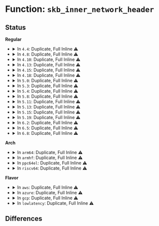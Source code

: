# Function: <code>skb_inner_network_header</code>

## Status
<b>Regular</b>
<ul>
<li>
<details>
<summary>In <code>4.4</code>: Duplicate, Full Inline ⚠️</summary>

**Collision:** Static Duplication

**Inline:** Full

**Transformation:** False

**Instances:**

```
In net/ipv4/udp_offload.c (0)
Location: include/linux/skbuff.h:1958
Inline: True
```
```
In net/ipv4/ip_tunnel_core.c (0)
Location: include/linux/skbuff.h:1958
Inline: True
```
```
In net/ipv4/gre_offload.c (0)
Location: include/linux/skbuff.h:1958
Inline: True
```
```
In net/ipv4/xfrm4_output.c (ffffffff817b03ca)
Location: include/linux/skbuff.h:1958
Inline: True
Inline callers:
  - net/ipv4/xfrm4_output.c:xfrm4_local_error
```
```
In net/ipv6/xfrm6_output.c (ffffffff817fd24a)
Location: include/linux/skbuff.h:1958
Inline: True
Inline callers:
  - net/ipv6/xfrm6_output.c:xfrm6_local_error
```
</details>
</li>
<li>
<details>
<summary>In <code>4.8</code>: Duplicate, Full Inline ⚠️</summary>

**Collision:** Static Duplication

**Inline:** Full

**Transformation:** False

**Instances:**

```
In net/core/dev.c (ffffffff81784cce)
Location: include/linux/skbuff.h:2088
Inline: True
Inline callers:
  - net/core/dev.c:netif_skb_features
  - net/core/dev.c:__skb_csum_offload_chk
```
```
In net/ipv4/udp_offload.c (ffffffff817f8755)
Location: include/linux/skbuff.h:2088
Inline: True
Inline callers:
  - net/ipv4/udp_offload.c:skb_udp_tunnel_segment
```
```
In net/ipv4/ip_tunnel_core.c (ffffffff81812438)
Location: include/linux/skbuff.h:2088
Inline: True
Inline callers:
  - net/ipv4/ip_tunnel_core.c:iptunnel_xmit
```
```
In net/ipv4/gre_offload.c (ffffffff81812ab3)
Location: include/linux/skbuff.h:2088
Inline: True
Inline callers:
  - net/ipv4/gre_offload.c:gre_gso_segment
```
```
In net/ipv4/xfrm4_output.c (ffffffff8181d31a)
Location: include/linux/skbuff.h:2088
Inline: True
Inline callers:
  - net/ipv4/xfrm4_output.c:xfrm4_local_error
```
```
In net/ipv6/xfrm6_output.c (ffffffff8186cb7a)
Location: include/linux/skbuff.h:2088
Inline: True
Inline callers:
  - net/ipv6/xfrm6_output.c:xfrm6_local_error
```
</details>
</li>
<li>
<details>
<summary>In <code>4.10</code>: Duplicate, Full Inline ⚠️</summary>

**Collision:** Static Duplication

**Inline:** Full

**Transformation:** False

**Instances:**

```
In net/core/dev.c (ffffffff817b2300)
Location: include/linux/skbuff.h:2105
Inline: True
Inline callers:
  - net/core/dev.c:netif_skb_features
```
```
In net/ipv4/udp_offload.c (ffffffff81829606)
Location: include/linux/skbuff.h:2105
Inline: True
Inline callers:
  - net/ipv4/udp_offload.c:skb_udp_tunnel_segment
```
```
In net/ipv4/ip_tunnel_core.c (ffffffff81843948)
Location: include/linux/skbuff.h:2105
Inline: True
Inline callers:
  - net/ipv4/ip_tunnel_core.c:iptunnel_xmit
```
```
In net/ipv4/gre_offload.c (ffffffff81843fba)
Location: include/linux/skbuff.h:2105
Inline: True
Inline callers:
  - net/ipv4/gre_offload.c:gre_gso_segment
```
```
In net/ipv4/xfrm4_output.c (ffffffff8184ebca)
Location: include/linux/skbuff.h:2105
Inline: True
Inline callers:
  - net/ipv4/xfrm4_output.c:xfrm4_local_error
```
```
In net/ipv6/xfrm6_output.c (ffffffff8189f96a)
Location: include/linux/skbuff.h:2105
Inline: True
Inline callers:
  - net/ipv6/xfrm6_output.c:xfrm6_local_error
```
</details>
</li>
<li>
<details>
<summary>In <code>4.13</code>: Duplicate, Full Inline ⚠️</summary>

**Collision:** Static Duplication

**Inline:** Full

**Transformation:** False

**Instances:**

```
In net/core/dev.c (ffffffff817cfb26)
Location: include/linux/skbuff.h:2144
Inline: True
Inline callers:
  - net/core/dev.c:netif_skb_features
```
```
In net/ipv4/udp_offload.c (ffffffff8184a614)
Location: include/linux/skbuff.h:2144
Inline: True
Inline callers:
  - net/ipv4/udp_offload.c:skb_udp_tunnel_segment
```
```
In net/ipv4/ip_tunnel_core.c (ffffffff818651a8)
Location: include/linux/skbuff.h:2144
Inline: True
Inline callers:
  - net/ipv4/ip_tunnel_core.c:iptunnel_xmit
```
```
In net/ipv4/gre_offload.c (ffffffff81865835)
Location: include/linux/skbuff.h:2144
Inline: True
Inline callers:
  - net/ipv4/gre_offload.c:gre_gso_segment
```
```
In net/ipv4/xfrm4_output.c (ffffffff8187276d)
Location: include/linux/skbuff.h:2144
Inline: True
Inline callers:
  - net/ipv4/xfrm4_output.c:xfrm4_local_error
```
```
In net/ipv6/xfrm6_output.c (ffffffff818c5eae)
Location: include/linux/skbuff.h:2144
Inline: True
Inline callers:
  - net/ipv6/xfrm6_output.c:xfrm6_local_error
```
</details>
</li>
<li>
<details>
<summary>In <code>4.15</code>: Duplicate, Full Inline ⚠️</summary>

**Collision:** Static Duplication

**Inline:** Full

**Transformation:** False

**Instances:**

```
In net/core/dev.c (ffffffff81849476)
Location: include/linux/skbuff.h:2231
Inline: True
Inline callers:
  - net/core/dev.c:netif_skb_features
```
```
In net/ipv4/udp_offload.c (ffffffff818ca2b9)
Location: include/linux/skbuff.h:2231
Inline: True
Inline callers:
  - net/ipv4/udp_offload.c:skb_udp_tunnel_segment
```
```
In net/ipv4/ip_tunnel_core.c (ffffffff818e5308)
Location: include/linux/skbuff.h:2231
Inline: True
Inline callers:
  - net/ipv4/ip_tunnel_core.c:iptunnel_xmit
```
```
In net/ipv4/gre_offload.c (ffffffff818e5985)
Location: include/linux/skbuff.h:2231
Inline: True
Inline callers:
  - net/ipv4/gre_offload.c:gre_gso_segment
```
```
In net/ipv4/xfrm4_output.c (ffffffff818f316d)
Location: include/linux/skbuff.h:2231
Inline: True
Inline callers:
  - net/ipv4/xfrm4_output.c:xfrm4_local_error
```
```
In net/ipv6/xfrm6_output.c (ffffffff8194923e)
Location: include/linux/skbuff.h:2231
Inline: True
Inline callers:
  - net/ipv6/xfrm6_output.c:xfrm6_local_error
```
</details>
</li>
<li>
<details>
<summary>In <code>4.18</code>: Duplicate, Full Inline ⚠️</summary>

**Collision:** Static Duplication

**Inline:** Full

**Transformation:** False

**Instances:**

```
In net/core/dev.c (ffffffff81893436)
Location: include/linux/skbuff.h:2242
Inline: True
Inline callers:
  - net/core/dev.c:netif_skb_features
```
```
In net/ipv4/udp_offload.c (ffffffff81920610)
Location: include/linux/skbuff.h:2242
Inline: True
Inline callers:
  - net/ipv4/udp_offload.c:skb_udp_tunnel_segment
```
```
In net/ipv4/ip_tunnel_core.c (ffffffff8193bb95)
Location: include/linux/skbuff.h:2242
Inline: True
Inline callers:
  - net/ipv4/ip_tunnel_core.c:iptunnel_xmit
```
```
In net/ipv4/gre_offload.c (ffffffff8193c26b)
Location: include/linux/skbuff.h:2242
Inline: True
Inline callers:
  - net/ipv4/gre_offload.c:gre_gso_segment
```
```
In net/ipv4/xfrm4_output.c (ffffffff81949a5c)
Location: include/linux/skbuff.h:2242
Inline: True
Inline callers:
  - net/ipv4/xfrm4_output.c:xfrm4_local_error
```
```
In net/ipv6/xfrm6_output.c (ffffffff819a2326)
Location: include/linux/skbuff.h:2242
Inline: True
Inline callers:
  - net/ipv6/xfrm6_output.c:xfrm6_local_error
```
</details>
</li>
<li>
<details>
<summary>In <code>5.0</code>: Duplicate, Full Inline ⚠️</summary>

**Collision:** Static Duplication

**Inline:** Full

**Transformation:** False

**Instances:**

```
In net/core/dev.c (ffffffff818b3e66)
Location: include/linux/skbuff.h:2320
Inline: True
Inline callers:
  - net/core/dev.c:netif_skb_features
```
```
In net/ipv4/udp_offload.c (ffffffff8194f446)
Location: include/linux/skbuff.h:2320
Inline: True
Inline callers:
  - net/ipv4/udp_offload.c:skb_udp_tunnel_segment
```
```
In net/ipv4/ip_tunnel_core.c (ffffffff8196b9f5)
Location: include/linux/skbuff.h:2320
Inline: True
Inline callers:
  - net/ipv4/ip_tunnel_core.c:iptunnel_xmit
```
```
In net/ipv4/gre_offload.c (ffffffff8196bf6f)
Location: include/linux/skbuff.h:2320
Inline: True
Inline callers:
  - net/ipv4/gre_offload.c:gre_gso_segment
```
```
In net/ipv4/xfrm4_output.c (ffffffff8197b71c)
Location: include/linux/skbuff.h:2320
Inline: True
Inline callers:
  - net/ipv4/xfrm4_output.c:xfrm4_local_error
```
```
In net/ipv6/xfrm6_output.c (ffffffff819d8f96)
Location: include/linux/skbuff.h:2320
Inline: True
Inline callers:
  - net/ipv6/xfrm6_output.c:xfrm6_local_error
```
</details>
</li>
<li>
<details>
<summary>In <code>5.3</code>: Duplicate, Full Inline ⚠️</summary>

**Collision:** Static Duplication

**Inline:** Full

**Transformation:** False

**Instances:**

```
In net/core/dev.c (ffffffff81900809)
Location: include/linux/skbuff.h:2408
Inline: True
Inline callers:
  - net/core/dev.c:netif_skb_features
```
```
In net/ipv4/udp_offload.c (ffffffff819b3c7c)
Location: include/linux/skbuff.h:2408
Inline: True
Inline callers:
  - net/ipv4/udp_offload.c:skb_udp_tunnel_segment
```
```
In net/ipv4/ip_tunnel_core.c (ffffffff819d275f)
Location: include/linux/skbuff.h:2408
Inline: True
Inline callers:
  - net/ipv4/ip_tunnel_core.c:iptunnel_xmit
```
```
In net/ipv4/gre_offload.c (ffffffff819d2cbe)
Location: include/linux/skbuff.h:2408
Inline: True
Inline callers:
  - net/ipv4/gre_offload.c:gre_gso_segment
```
```
In net/ipv4/xfrm4_output.c (ffffffff819e4c5c)
Location: include/linux/skbuff.h:2408
Inline: True
Inline callers:
  - net/ipv4/xfrm4_output.c:xfrm4_local_error
```
```
In net/ipv6/xfrm6_output.c (ffffffff81a47803)
Location: include/linux/skbuff.h:2408
Inline: True
Inline callers:
  - net/ipv6/xfrm6_output.c:xfrm6_local_error
```
</details>
</li>
<li>
<details>
<summary>In <code>5.4</code>: Duplicate, Full Inline ⚠️</summary>

**Collision:** Static Duplication

**Inline:** Full

**Transformation:** False

**Instances:**

```
In net/core/dev.c (ffffffff81932b39)
Location: include/linux/skbuff.h:2422
Inline: True
Inline callers:
  - net/core/dev.c:netif_skb_features
```
```
In net/ipv4/udp_offload.c (ffffffff819ea9ac)
Location: include/linux/skbuff.h:2422
Inline: True
Inline callers:
  - net/ipv4/udp_offload.c:skb_udp_tunnel_segment
```
```
In net/ipv4/ip_tunnel_core.c (ffffffff81a0915f)
Location: include/linux/skbuff.h:2422
Inline: True
Inline callers:
  - net/ipv4/ip_tunnel_core.c:iptunnel_xmit
```
```
In net/ipv4/gre_offload.c (ffffffff81a0982d)
Location: include/linux/skbuff.h:2422
Inline: True
Inline callers:
  - net/ipv4/gre_offload.c:gre_gso_segment
```
```
In net/ipv4/xfrm4_output.c (ffffffff81a1bc7c)
Location: include/linux/skbuff.h:2422
Inline: True
Inline callers:
  - net/ipv4/xfrm4_output.c:xfrm4_local_error
```
```
In net/ipv6/xfrm6_output.c (ffffffff81a7e3b3)
Location: include/linux/skbuff.h:2422
Inline: True
Inline callers:
  - net/ipv6/xfrm6_output.c:xfrm6_local_error
```
</details>
</li>
<li>
<details>
<summary>In <code>5.8</code>: Duplicate, Full Inline ⚠️</summary>

**Collision:** Static Duplication

**Inline:** Full

**Transformation:** False

**Instances:**

```
In net/core/dev.c (ffffffff81a07a94)
Location: include/linux/skbuff.h:2445
Inline: True
Inline callers:
  - net/core/dev.c:netif_skb_features
```
```
In net/ipv4/udp_offload.c (ffffffff81ad85c9)
Location: include/linux/skbuff.h:2445
Inline: True
Inline callers:
  - net/ipv4/udp_offload.c:__skb_udp_tunnel_segment
```
```
In net/ipv4/ip_tunnel_core.c (ffffffff81af8bd9)
Location: include/linux/skbuff.h:2445
Inline: True
Inline callers:
  - net/ipv4/ip_tunnel_core.c:iptunnel_xmit
```
```
In net/ipv4/gre_offload.c (ffffffff81af9f9d)
Location: include/linux/skbuff.h:2445
Inline: True
Inline callers:
  - net/ipv4/gre_offload.c:gre_gso_segment
```
```
In net/ipv4/xfrm4_output.c (ffffffff81b0cb3c)
Location: include/linux/skbuff.h:2445
Inline: True
Inline callers:
  - net/ipv4/xfrm4_output.c:xfrm4_local_error
```
```
In net/ipv6/xfrm6_output.c (ffffffff81b79033)
Location: include/linux/skbuff.h:2445
Inline: True
Inline callers:
  - net/ipv6/xfrm6_output.c:xfrm6_local_error
```
</details>
</li>
<li>
<details>
<summary>In <code>5.11</code>: Duplicate, Full Inline ⚠️</summary>

**Collision:** Static Duplication

**Inline:** Full

**Transformation:** False

**Instances:**

```
In net/core/dev.c (ffffffff81a09179)
Location: include/linux/skbuff.h:2466
Inline: True
Inline callers:
  - net/core/dev.c:netif_skb_features
```
```
In net/ipv4/udp_offload.c (ffffffff81ae4a6a)
Location: include/linux/skbuff.h:2466
Inline: True
Inline callers:
  - net/ipv4/udp_offload.c:__skb_udp_tunnel_segment
```
```
In net/ipv4/ip_tunnel_core.c (ffffffff81b059a9)
Location: include/linux/skbuff.h:2466
Inline: True
Inline callers:
  - net/ipv4/ip_tunnel_core.c:iptunnel_xmit
```
```
In net/ipv4/gre_offload.c (ffffffff81b076fd)
Location: include/linux/skbuff.h:2466
Inline: True
Inline callers:
  - net/ipv4/gre_offload.c:gre_gso_segment
```
```
In net/ipv4/xfrm4_output.c (ffffffff81b1ae7c)
Location: include/linux/skbuff.h:2466
Inline: True
Inline callers:
  - net/ipv4/xfrm4_output.c:xfrm4_local_error
```
```
In net/ipv6/xfrm6_output.c (ffffffff81b87fb3)
Location: include/linux/skbuff.h:2466
Inline: True
Inline callers:
  - net/ipv6/xfrm6_output.c:xfrm6_local_error
```
</details>
</li>
<li>
<details>
<summary>In <code>5.13</code>: Duplicate, Full Inline ⚠️</summary>

**Collision:** Static Duplication

**Inline:** Full

**Transformation:** False

**Instances:**

```
In net/core/dev.c (ffffffff819efadc)
Location: include/linux/skbuff.h:2482
Inline: True
Inline callers:
  - net/core/dev.c:netif_skb_features
```
```
In net/ipv4/udp_offload.c (ffffffff81acfcbf)
Location: include/linux/skbuff.h:2482
Inline: True
Inline callers:
  - net/ipv4/udp_offload.c:__skb_udp_tunnel_segment
```
```
In net/ipv4/ip_tunnel_core.c (ffffffff81af1229)
Location: include/linux/skbuff.h:2482
Inline: True
Inline callers:
  - net/ipv4/ip_tunnel_core.c:iptunnel_xmit
```
```
In net/ipv4/gre_offload.c (ffffffff81af2e99)
Location: include/linux/skbuff.h:2482
Inline: True
Inline callers:
  - net/ipv4/gre_offload.c:gre_gso_segment
```
```
In net/ipv4/xfrm4_output.c (ffffffff81b08b2c)
Location: include/linux/skbuff.h:2482
Inline: True
Inline callers:
  - net/ipv4/xfrm4_output.c:xfrm4_local_error
```
```
In net/ipv6/xfrm6_output.c (ffffffff81b76ce3)
Location: include/linux/skbuff.h:2482
Inline: True
Inline callers:
  - net/ipv6/xfrm6_output.c:xfrm6_local_error
```
</details>
</li>
<li>
<details>
<summary>In <code>5.15</code>: Duplicate, Full Inline ⚠️</summary>

**Collision:** Static Duplication

**Inline:** Full

**Transformation:** False

**Instances:**

```
In net/core/dev.c (ffffffff81aa0efc)
Location: include/linux/skbuff.h:2511
Inline: True
Inline callers:
  - net/core/dev.c:netif_skb_features
```
```
In net/ipv4/udp_offload.c (ffffffff81b8e6df)
Location: include/linux/skbuff.h:2511
Inline: True
Inline callers:
  - net/ipv4/udp_offload.c:__skb_udp_tunnel_segment
```
```
In net/ipv4/ip_tunnel_core.c (ffffffff81bb1439)
Location: include/linux/skbuff.h:2511
Inline: True
Inline callers:
  - net/ipv4/ip_tunnel_core.c:iptunnel_xmit
```
```
In net/ipv4/gre_offload.c (ffffffff81bb33a9)
Location: include/linux/skbuff.h:2511
Inline: True
Inline callers:
  - net/ipv4/gre_offload.c:gre_gso_segment
```
```
In net/ipv4/xfrm4_output.c (ffffffff81bcba1c)
Location: include/linux/skbuff.h:2511
Inline: True
Inline callers:
  - net/ipv4/xfrm4_output.c:xfrm4_local_error
```
```
In net/xfrm/xfrm_output.c (ffffffff81be149e)
Location: include/linux/skbuff.h:2511
Inline: True
Inline callers:
  - net/xfrm/xfrm_output.c:xfrm_output
  - net/xfrm/xfrm_output.c:xfrm_output
```
```
In net/ipv6/xfrm6_output.c (ffffffff81c41793)
Location: include/linux/skbuff.h:2511
Inline: True
Inline callers:
  - net/ipv6/xfrm6_output.c:xfrm6_local_error
```
</details>
</li>
<li>
<details>
<summary>In <code>5.19</code>: Duplicate, Full Inline ⚠️</summary>

**Collision:** Static Duplication

**Inline:** Full

**Transformation:** False

**Instances:**

```
In net/core/dev.c (ffffffff81c18c86)
Location: include/linux/skbuff.h:2879
Inline: True
Inline callers:
  - net/core/dev.c:netif_skb_features
```
```
In net/ipv4/udp_offload.c (ffffffff81d1fe7e)
Location: include/linux/skbuff.h:2879
Inline: True
Inline callers:
  - net/ipv4/udp_offload.c:__skb_udp_tunnel_segment
```
```
In net/ipv4/ip_tunnel_core.c (ffffffff81d44b09)
Location: include/linux/skbuff.h:2879
Inline: True
Inline callers:
  - net/ipv4/ip_tunnel_core.c:iptunnel_xmit
```
```
In net/ipv4/gre_offload.c (ffffffff81d46bc4)
Location: include/linux/skbuff.h:2879
Inline: True
Inline callers:
  - net/ipv4/gre_offload.c:gre_gso_segment
```
```
In net/ipv4/xfrm4_output.c (ffffffff81d6153c)
Location: include/linux/skbuff.h:2879
Inline: True
Inline callers:
  - net/ipv4/xfrm4_output.c:xfrm4_local_error
```
```
In net/xfrm/xfrm_output.c (ffffffff81d783c2)
Location: include/linux/skbuff.h:2879
Inline: True
Inline callers:
  - net/xfrm/xfrm_output.c:xfrm_output
  - net/xfrm/xfrm_output.c:xfrm_output
```
```
In net/ipv6/xfrm6_output.c (ffffffff81ddff83)
Location: include/linux/skbuff.h:2879
Inline: True
Inline callers:
  - net/ipv6/xfrm6_output.c:xfrm6_local_error
```
</details>
</li>
<li>
<details>
<summary>In <code>6.2</code>: Duplicate, Full Inline ⚠️</summary>

**Collision:** Static Duplication

**Inline:** Full

**Transformation:** False

**Instances:**

```
In net/core/dev.c (ffffffff81dc9c52)
Location: include/linux/skbuff.h:2771
Inline: True
Inline callers:
  - net/core/dev.c:netif_skb_features
```
```
In net/ipv4/udp_offload.c (ffffffff81ee707e)
Location: include/linux/skbuff.h:2771
Inline: True
Inline callers:
  - net/ipv4/udp_offload.c:__skb_udp_tunnel_segment
```
```
In net/ipv4/ip_tunnel_core.c (ffffffff81f0dda9)
Location: include/linux/skbuff.h:2771
Inline: True
Inline callers:
  - net/ipv4/ip_tunnel_core.c:iptunnel_xmit
```
```
In net/ipv4/gre_offload.c (ffffffff81f10414)
Location: include/linux/skbuff.h:2771
Inline: True
Inline callers:
  - net/ipv4/gre_offload.c:gre_gso_segment
```
```
In net/ipv4/xfrm4_output.c (ffffffff81f2be6c)
Location: include/linux/skbuff.h:2771
Inline: True
Inline callers:
  - net/ipv4/xfrm4_output.c:xfrm4_local_error
```
```
In net/xfrm/xfrm_output.c (ffffffff81f44d02)
Location: include/linux/skbuff.h:2771
Inline: True
Inline callers:
  - net/xfrm/xfrm_output.c:xfrm_output
  - net/xfrm/xfrm_output.c:xfrm_output
```
```
In net/ipv6/xfrm6_output.c (ffffffff81fb22b3)
Location: include/linux/skbuff.h:2771
Inline: True
Inline callers:
  - net/ipv6/xfrm6_output.c:xfrm6_local_error
```
</details>
</li>
<li>
<details>
<summary>In <code>6.5</code>: Duplicate, Full Inline ⚠️</summary>

**Collision:** Static Duplication

**Inline:** Full

**Transformation:** False

**Instances:**

```
In net/core/dev.c (ffffffff81e3a7c2)
Location: include/linux/skbuff.h:2825
Inline: True
Inline callers:
  - net/core/dev.c:netif_skb_features
```
```
In net/ipv4/udp_offload.c (ffffffff81f4691e)
Location: include/linux/skbuff.h:2825
Inline: True
Inline callers:
  - net/ipv4/udp_offload.c:__skb_udp_tunnel_segment
```
```
In net/ipv4/ip_tunnel_core.c (ffffffff81f6da59)
Location: include/linux/skbuff.h:2825
Inline: True
Inline callers:
  - net/ipv4/ip_tunnel_core.c:iptunnel_xmit
```
```
In net/ipv4/gre_offload.c (ffffffff81f70104)
Location: include/linux/skbuff.h:2825
Inline: True
Inline callers:
  - net/ipv4/gre_offload.c:gre_gso_segment
```
```
In net/ipv4/xfrm4_output.c (ffffffff81f8bb0c)
Location: include/linux/skbuff.h:2825
Inline: True
Inline callers:
  - net/ipv4/xfrm4_output.c:xfrm4_local_error
```
```
In net/xfrm/xfrm_output.c (ffffffff81fa4485)
Location: include/linux/skbuff.h:2825
Inline: True
Inline callers:
  - net/xfrm/xfrm_output.c:xfrm_output
  - net/xfrm/xfrm_output.c:xfrm_output
```
```
In net/ipv6/xfrm6_output.c (ffffffff820129c3)
Location: include/linux/skbuff.h:2825
Inline: True
Inline callers:
  - net/ipv6/xfrm6_output.c:xfrm6_local_error
```
</details>
</li>
<li>
<details>
<summary>In <code>6.8</code>: Duplicate, Full Inline ⚠️</summary>

**Collision:** Static Duplication

**Inline:** Full

**Transformation:** False

**Instances:**

```
In net/core/dev.c (ffffffff81ef8baf)
Location: include/linux/skbuff.h:2832
Inline: True
Inline callers:
  - net/core/dev.c:netif_skb_features
```
```
In net/ipv4/udp_offload.c (ffffffff8200ca5e)
Location: include/linux/skbuff.h:2832
Inline: True
Inline callers:
  - net/ipv4/udp_offload.c:__skb_udp_tunnel_segment
```
```
In net/ipv4/ip_tunnel_core.c (ffffffff820341a9)
Location: include/linux/skbuff.h:2832
Inline: True
Inline callers:
  - net/ipv4/ip_tunnel_core.c:iptunnel_xmit
```
```
In net/ipv4/gre_offload.c (ffffffff82036834)
Location: include/linux/skbuff.h:2832
Inline: True
Inline callers:
  - net/ipv4/gre_offload.c:gre_gso_segment
```
```
In net/ipv4/xfrm4_output.c (ffffffff8205340c)
Location: include/linux/skbuff.h:2832
Inline: True
Inline callers:
  - net/ipv4/xfrm4_output.c:xfrm4_local_error
```
```
In net/xfrm/xfrm_output.c (ffffffff820717f8)
Location: include/linux/skbuff.h:2832
Inline: True
Inline callers:
  - net/xfrm/xfrm_output.c:xfrm_output
  - net/xfrm/xfrm_output.c:xfrm_output
```
```
In net/ipv6/xfrm6_output.c (ffffffff820e1b23)
Location: include/linux/skbuff.h:2832
Inline: True
Inline callers:
  - net/ipv6/xfrm6_output.c:xfrm6_local_error
```
</details>
</li>
</ul>
<b>Arch</b>
<ul>
<li>
<details>
<summary>In <code>arm64</code>: Duplicate, Full Inline ⚠️</summary>

**Collision:** Static Duplication

**Inline:** Full

**Transformation:** False

**Instances:**

```
In net/core/dev.c (ffff800010bd0a7c)
Location: include/linux/skbuff.h:2422
Inline: True
Inline callers:
  - net/core/dev.c:netif_skb_features
```
```
In net/ipv4/udp_offload.c (ffff800010ca0548)
Location: include/linux/skbuff.h:2422
Inline: True
Inline callers:
  - net/ipv4/udp_offload.c:__skb_udp_tunnel_segment
```
```
In net/ipv4/ip_tunnel_core.c (ffff800010cc24b0)
Location: include/linux/skbuff.h:2422
Inline: True
Inline callers:
  - net/ipv4/ip_tunnel_core.c:iptunnel_xmit
```
```
In net/ipv4/gre_offload.c (ffff800010cc2be4)
Location: include/linux/skbuff.h:2422
Inline: True
Inline callers:
  - net/ipv4/gre_offload.c:gre_gso_segment
```
```
In net/ipv4/xfrm4_output.c (ffff800010cd7f48)
Location: include/linux/skbuff.h:2422
Inline: True
Inline callers:
  - net/ipv4/xfrm4_output.c:xfrm4_local_error
```
```
In net/ipv6/xfrm6_output.c (ffff800010d49808)
Location: include/linux/skbuff.h:2422
Inline: True
Inline callers:
  - net/ipv6/xfrm6_output.c:xfrm6_local_error
```
</details>
</li>
<li>
<details>
<summary>In <code>armhf</code>: Duplicate, Full Inline ⚠️</summary>

**Collision:** Static Duplication

**Inline:** Full

**Transformation:** False

**Instances:**

```
In net/core/dev.c (c0ceb62c)
Location: include/linux/skbuff.h:2422
Inline: True
Inline callers:
  - net/core/dev.c:netif_skb_features
```
```
In net/ipv4/udp_offload.c (c0dad780)
Location: include/linux/skbuff.h:2422
Inline: True
Inline callers:
  - net/ipv4/udp_offload.c:skb_udp_tunnel_segment
```
```
In net/ipv4/ip_tunnel_core.c (c0dcdd60)
Location: include/linux/skbuff.h:2422
Inline: True
Inline callers:
  - net/ipv4/ip_tunnel_core.c:iptunnel_xmit
```
```
In net/ipv4/gre_offload.c (c0dce404)
Location: include/linux/skbuff.h:2422
Inline: True
Inline callers:
  - net/ipv4/gre_offload.c:gre_gso_segment
```
```
In net/ipv4/xfrm4_output.c (c0de1a24)
Location: include/linux/skbuff.h:2422
Inline: True
Inline callers:
  - net/ipv4/xfrm4_output.c:xfrm4_local_error
```
```
In net/ipv6/xfrm6_output.c (c0e4ab68)
Location: include/linux/skbuff.h:2422
Inline: True
Inline callers:
  - net/ipv6/xfrm6_output.c:xfrm6_local_error
```
</details>
</li>
<li>
<details>
<summary>In <code>ppc64el</code>: Duplicate, Full Inline ⚠️</summary>

**Collision:** Static Duplication

**Inline:** Full

**Transformation:** False

**Instances:**

```
In net/core/dev.c (c000000000caeb74)
Location: include/linux/skbuff.h:2422
Inline: True
Inline callers:
  - net/core/dev.c:netif_skb_features
```
```
In net/ipv4/udp_offload.c (c000000000db2d08)
Location: include/linux/skbuff.h:2422
Inline: True
Inline callers:
  - net/ipv4/udp_offload.c:__skb_udp_tunnel_segment
```
```
In net/ipv4/ip_tunnel_core.c (c000000000dddbb4)
Location: include/linux/skbuff.h:2422
Inline: True
Inline callers:
  - net/ipv4/ip_tunnel_core.c:iptunnel_xmit
```
```
In net/ipv4/gre_offload.c (c000000000ddea8c)
Location: include/linux/skbuff.h:2422
Inline: True
Inline callers:
  - net/ipv4/gre_offload.c:gre_gso_segment
```
```
In net/ipv4/xfrm4_output.c (c000000000df8080)
Location: include/linux/skbuff.h:2422
Inline: True
Inline callers:
  - net/ipv4/xfrm4_output.c:xfrm4_local_error
```
```
In net/ipv6/xfrm6_output.c (c000000000e7ee84)
Location: include/linux/skbuff.h:2422
Inline: True
Inline callers:
  - net/ipv6/xfrm6_output.c:xfrm6_local_error
```
</details>
</li>
<li>
<details>
<summary>In <code>riscv64</code>: Duplicate, Full Inline ⚠️</summary>

**Collision:** Static Duplication

**Inline:** Full

**Transformation:** False

**Instances:**

```
In net/core/dev.c (ffffffe00075b148)
Location: include/linux/skbuff.h:2422
Inline: True
Inline callers:
  - net/core/dev.c:netif_skb_features
```
```
In net/ipv4/udp_offload.c (ffffffe0007fcbde)
Location: include/linux/skbuff.h:2422
Inline: True
Inline callers:
  - net/ipv4/udp_offload.c:__skb_udp_tunnel_segment
```
```
In net/ipv4/ip_tunnel_core.c (ffffffe000817918)
Location: include/linux/skbuff.h:2422
Inline: True
Inline callers:
  - net/ipv4/ip_tunnel_core.c:iptunnel_xmit
```
```
In net/ipv4/gre_offload.c (ffffffe000817fe0)
Location: include/linux/skbuff.h:2422
Inline: True
Inline callers:
  - net/ipv4/gre_offload.c:gre_gso_segment
```
```
In net/ipv4/xfrm4_output.c (ffffffe0008284ec)
Location: include/linux/skbuff.h:2422
Inline: True
Inline callers:
  - net/ipv4/xfrm4_output.c:xfrm4_local_error
```
```
In net/ipv6/xfrm6_output.c (ffffffe000882c20)
Location: include/linux/skbuff.h:2422
Inline: True
Inline callers:
  - net/ipv6/xfrm6_output.c:xfrm6_local_error
```
</details>
</li>
</ul>
<b>Flavor</b>
<ul>
<li>
<details>
<summary>In <code>aws</code>: Duplicate, Full Inline ⚠️</summary>

**Collision:** Static Duplication

**Inline:** Full

**Transformation:** False

**Instances:**

```
In net/core/dev.c (ffffffff818d2b39)
Location: include/linux/skbuff.h:2422
Inline: True
Inline callers:
  - net/core/dev.c:netif_skb_features
```
```
In net/ipv4/udp_offload.c (ffffffff8198a81c)
Location: include/linux/skbuff.h:2422
Inline: True
Inline callers:
  - net/ipv4/udp_offload.c:skb_udp_tunnel_segment
```
```
In net/ipv4/ip_tunnel_core.c (ffffffff819a8eff)
Location: include/linux/skbuff.h:2422
Inline: True
Inline callers:
  - net/ipv4/ip_tunnel_core.c:iptunnel_xmit
```
```
In net/ipv4/gre_offload.c (ffffffff819a95cd)
Location: include/linux/skbuff.h:2422
Inline: True
Inline callers:
  - net/ipv4/gre_offload.c:gre_gso_segment
```
```
In net/ipv4/xfrm4_output.c (ffffffff819bb30c)
Location: include/linux/skbuff.h:2422
Inline: True
Inline callers:
  - net/ipv4/xfrm4_output.c:xfrm4_local_error
```
```
In net/ipv6/xfrm6_output.c (ffffffff81a1da43)
Location: include/linux/skbuff.h:2422
Inline: True
Inline callers:
  - net/ipv6/xfrm6_output.c:xfrm6_local_error
```
</details>
</li>
<li>
<details>
<summary>In <code>azure</code>: Duplicate, Full Inline ⚠️</summary>

**Collision:** Static Duplication

**Inline:** Full

**Transformation:** False

**Instances:**

```
In net/core/dev.c (ffffffff8188c9c9)
Location: include/linux/skbuff.h:2422
Inline: True
Inline callers:
  - net/core/dev.c:netif_skb_features
```
```
In net/ipv4/udp_offload.c (ffffffff819442dc)
Location: include/linux/skbuff.h:2422
Inline: True
Inline callers:
  - net/ipv4/udp_offload.c:skb_udp_tunnel_segment
```
```
In net/ipv4/ip_tunnel_core.c (ffffffff819629bf)
Location: include/linux/skbuff.h:2422
Inline: True
Inline callers:
  - net/ipv4/ip_tunnel_core.c:iptunnel_xmit
```
```
In net/ipv4/gre_offload.c (ffffffff8196308d)
Location: include/linux/skbuff.h:2422
Inline: True
Inline callers:
  - net/ipv4/gre_offload.c:gre_gso_segment
```
```
In net/ipv4/ip_tunnel.c (ffffffff8196733e)
Location: include/linux/skbuff.h:2422
Inline: True
Inline callers:
  - net/ipv4/ip_tunnel.c:ip_tunnel_xmit
  - net/ipv4/ip_tunnel.c:ip_md_tunnel_xmit
```
```
In net/ipv4/xfrm4_output.c (ffffffff819780fc)
Location: include/linux/skbuff.h:2422
Inline: True
Inline callers:
  - net/ipv4/xfrm4_output.c:xfrm4_local_error
```
```
In net/ipv6/xfrm6_output.c (ffffffff819da803)
Location: include/linux/skbuff.h:2422
Inline: True
Inline callers:
  - net/ipv6/xfrm6_output.c:xfrm6_local_error
```
```
In net/ipv6/ip6_udp_tunnel.c (ffffffff819e5b44)
Location: include/linux/skbuff.h:2422
Inline: True
Inline callers:
  - net/ipv6/ip6_udp_tunnel.c:udp_tunnel6_xmit_skb
```
</details>
</li>
<li>
<details>
<summary>In <code>gcp</code>: Duplicate, Full Inline ⚠️</summary>

**Collision:** Static Duplication

**Inline:** Full

**Transformation:** False

**Instances:**

```
In net/core/dev.c (ffffffff81923b39)
Location: include/linux/skbuff.h:2422
Inline: True
Inline callers:
  - net/core/dev.c:netif_skb_features
```
```
In net/ipv4/udp_offload.c (ffffffff819f4fec)
Location: include/linux/skbuff.h:2422
Inline: True
Inline callers:
  - net/ipv4/udp_offload.c:skb_udp_tunnel_segment
```
```
In net/ipv4/ip_tunnel_core.c (ffffffff81a1379f)
Location: include/linux/skbuff.h:2422
Inline: True
Inline callers:
  - net/ipv4/ip_tunnel_core.c:iptunnel_xmit
```
```
In net/ipv4/gre_offload.c (ffffffff81a13e6d)
Location: include/linux/skbuff.h:2422
Inline: True
Inline callers:
  - net/ipv4/gre_offload.c:gre_gso_segment
```
```
In net/ipv4/xfrm4_output.c (ffffffff81a25d8c)
Location: include/linux/skbuff.h:2422
Inline: True
Inline callers:
  - net/ipv4/xfrm4_output.c:xfrm4_local_error
```
```
In net/ipv6/xfrm6_output.c (ffffffff81a884c3)
Location: include/linux/skbuff.h:2422
Inline: True
Inline callers:
  - net/ipv6/xfrm6_output.c:xfrm6_local_error
```
</details>
</li>
<li>
<details>
<summary>In <code>lowlatency</code>: Duplicate, Full Inline ⚠️</summary>

**Collision:** Static Duplication

**Inline:** Full

**Transformation:** False

**Instances:**

```
In net/core/dev.c (ffffffff81944fa9)
Location: include/linux/skbuff.h:2422
Inline: True
Inline callers:
  - net/core/dev.c:netif_skb_features
```
```
In net/ipv4/udp_offload.c (ffffffff819ff1f3)
Location: include/linux/skbuff.h:2422
Inline: True
Inline callers:
  - net/ipv4/udp_offload.c:skb_udp_tunnel_segment
```
```
In net/ipv4/ip_tunnel_core.c (ffffffff81a1e16f)
Location: include/linux/skbuff.h:2422
Inline: True
Inline callers:
  - net/ipv4/ip_tunnel_core.c:iptunnel_xmit
```
```
In net/ipv4/gre_offload.c (ffffffff81a1e85d)
Location: include/linux/skbuff.h:2422
Inline: True
Inline callers:
  - net/ipv4/gre_offload.c:gre_gso_segment
```
```
In net/ipv4/xfrm4_output.c (ffffffff81a3123c)
Location: include/linux/skbuff.h:2422
Inline: True
Inline callers:
  - net/ipv4/xfrm4_output.c:xfrm4_local_error
```
```
In net/ipv6/xfrm6_output.c (ffffffff81a95113)
Location: include/linux/skbuff.h:2422
Inline: True
Inline callers:
  - net/ipv6/xfrm6_output.c:xfrm6_local_error
```
</details>
</li>
</ul>

## Differences
